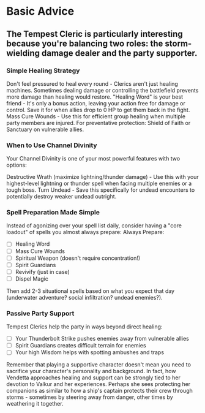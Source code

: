 # Basic Advice
## The Tempest Cleric is particularly interesting because you're balancing two roles: the storm-wielding damage dealer and the party supporter. 

### Simple Healing Strategy

Don't feel pressured to heal every round - Clerics aren't just healing machines. Sometimes dealing damage or controlling the battlefield prevents more damage than healing would restore.
"Healing Word" is your best friend - It's only a bonus action, leaving your action free for damage or control. Save it for when allies drop to 0 HP to get them back in the fight.
Mass Cure Wounds - Use this for efficient group healing when multiple party members are injured.
For preventative protection: Shield of Faith or Sanctuary on vulnerable allies.

### When to Use Channel Divinity
Your Channel Divinity is one of your most powerful features with two options:

Destructive Wrath (maximize lightning/thunder damage) - Use this with your highest-level lightning or thunder spell when facing multiple enemies or a tough boss.
Turn Undead - Save this specifically for undead encounters to potentially destroy weaker undead outright.

### Spell Preparation Made Simple
Instead of agonizing over your spell list daily, consider having a "core loadout" of spells you almost always prepare:
Always Prepare:

- [ ] Healing Word
- [ ] Mass Cure Wounds
- [ ] Spiritual Weapon (doesn't require concentration!)
- [ ] Spirit Guardians
- [ ] Revivify (just in case)
- [ ] Dispel Magic

Then add 2-3 situational spells based on what you expect that day (underwater adventure? social infiltration? undead enemies?).

### Passive Party Support
Tempest Clerics help the party in ways beyond direct healing:

- [ ] Your Thunderbolt Strike pushes enemies away from vulnerable allies
- [ ] Spirit Guardians creates difficult terrain for enemies
- [ ] Your high Wisdom helps with spotting ambushes and traps

Remember that playing a supportive character doesn't mean you need to sacrifice your character's personality and background. In fact, how Vendetta approaches healing and support can be strongly tied to her devotion to Valkur and her experiences. Perhaps she sees protecting her companions as similar to how a ship's captain protects their crew through storms - sometimes by steering away from danger, other times by weathering it together.
